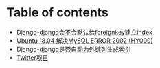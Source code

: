 # Table of contents

* [Django-django会不会默认给foreignkey建立index](README.md)
* [Ubuntu 18.04 解决MySQL ERROR 2002 \(HY000\)](ubuntu-18.04-jie-jue-mysql-error-2002-hy000.md)
* [Django-django是否自动为外键列生成索引](djangodjango-shi-fou-zi-dong-wei-wai-jian-lie-sheng-cheng-suo-yin.md)
* [Twitter项目](twitter-xiang-mu.md)

